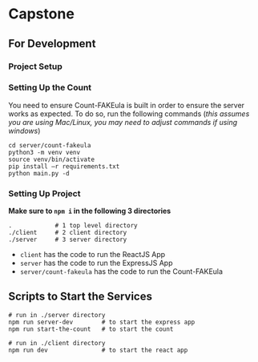 # Capstone

## For Development

### Project Setup

### Setting Up the Count

You need to ensure Count-FAKEula is built in order to ensure the server works as expected. To do so, run the following commands (_this assumes you are using Mac/Linux, you may need to adjust commands if using windows_)

```shell
cd server/count-fakeula
python3 -m venv venv
source venv/bin/activate
pip install –r requirements.txt
python main.py -d
```

### Setting Up Project

**Make sure to `npm i` in the following 3 directories**

```shell
.            # 1 top level directory
./client     # 2 client directory
./server     # 3 server directory
```

- `client` has the code to run the ReactJS App
- `server` has the code to run the ExpressJS App
- `server/count-fakeula` has the code to run the Count-FAKEula

## Scripts to Start the Services

```shell
# run in ./server directory
npm run server-dev        # to start the express app
npm run start-the-count   # to start the count

# run in ./client directory
npm run dev               # to start the react app
```
